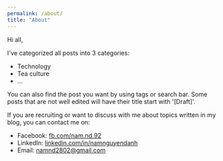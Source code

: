 ```yaml
---
permalink: /about/
title: "About"
---
```

Hi all, 

I've categorized all posts into 3 categories:
- Technology
- Tea culture
- ...


You can also find the post you want by using tags or search bar. Some posts that are not well edited will have their title start with '[Draft]'. 

If you are recruiting or want to discuss with me about topics written in my blog, you can contact me on:
- Facebook: [fb.com/nam.nd.92](fb.com/nam.nd.92)
- LinkedIn: [linkedin.com/in/namnguyendanh](linkedin.com/in/namnguyendanh)
- Email: [namnd2802@gmail.com](namnd2802@gmail.com)

